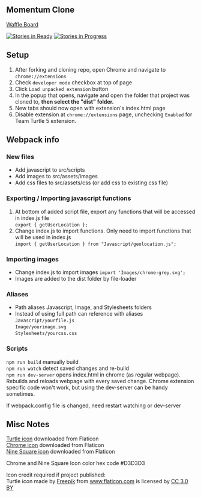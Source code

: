 ## Momentum Clone

[Waffle Board](https://waffle.io/chingu-voyage-turtles-team-5/momentum-clone)  

[![Stories in Ready](https://badge.waffle.io/chingu-voyage-turtles-team-5/momentum-clone.png?label=ready&title=Ready)](https://waffle.io/chingu-voyage-turtles-team-5/momentum-clone?utm_source=badge)
[![Stories in Progress](https://badge.waffle.io/chingu-voyage-turtles-team-5/momentum-clone.png?label=In%20Progress&title=In%20Progress)](https://waffle.io/chingu-voyage-turtles-team-5/momentum-clone?utm_source=badge)

## Setup

1. After forking and cloning repo, open Chrome and navigate to `chrome://extensions`  
1. Check `developer mode` checkbox at top of page   
1. Click `Load unpacked extension` button 
1. In the popup that opens, navigate and open the folder that project was cloned to, **then select the "dist" folder.**
1. New tabs should now open with extension's index.html page
1. Disable extension at `chrome://extensions` page,  unchecking `Enabled` for Team Turtle 5 extension.

## Webpack info

### New files

- Add javascript to src/scripts  
- Add images to src/assets/images  
- Add css files to src/assets/css (or add css to existing css file)  

### Exporting / Importing javascript functions
1. At bottom of added script file, export any functions that will be accessed in index.js file    
`export { getUserLocation };`      
1. Change index.js to import functions.  Only need to import functions that will be used in index.js  
`import { getUserLocation } from "Javascript/geolocation.js";`

### Importing images
- Change index.js to import images
`import 'Images/chrome-grey.svg';`
- Images are added to the dist folder by file-loader  

### Aliases
- Path aliases Javascript, Image, and Stylesheets folders
- Instead of using full path can reference with aliases  
`Javascript/yourfile.js`  
`Image/yourimage.svg`  
`Stylesheets/yourcss.css` 

### Scripts  
`npm run build`  manually build  
`npm run watch`  detect saved changes and re-build  
`npm run dev-server`  opens index.html in chrome (as regular webpage). Rebuilds and reloads webpage with every saved change.  Chrome extension specific code won't work, but using the dev-server can be handy sometimes.

If webpack.config file is changed, need restart watching or dev-server

## Misc Notes

[Turtle icon](https://www.flaticon.com/free-icon/sea-turtle_67985) downloaded from Flaticon  
[Chrome icon](https://www.flaticon.com/free-icon/chrome_152759) downloaded from Flaticon  
[Nine Square icon](https://www.flaticon.com/free-icon/keyboard-buttons-or-visualization-button-of-nine-squares_56844) downloaded from Flaticon  

Chrome and Nine Square Icon color hex code #D3D3D3

Icon credit required if project published:  
Turtle icon made by <a href="http://www.freepik.com" title="Freepik">Freepik</a> from <a href="https://www.flaticon.com/" title="Flaticon">www.flaticon.com</a> is licensed by <a href="http://creativecommons.org/licenses/by/3.0/" title="Creative Commons BY 3.0" target="_blank">CC 3.0 BY</a>
